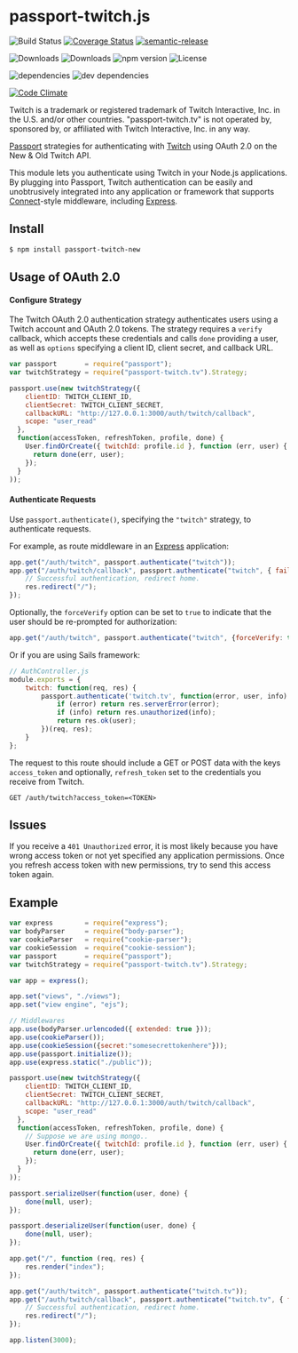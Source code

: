 # passport-twitch.js

![Build Status](https://img.shields.io/travis/Bioblaze/passport-twitch.tv.svg)
[![Coverage Status](https://coveralls.io/repos/github/Bioblaze/passport-twitch.tv/badge.svg?branch=master)](https://coveralls.io/github/Bioblaze/passport-twitch.tv?branch=master)
[![semantic-release](https://img.shields.io/badge/%20%20%F0%9F%93%A6%F0%9F%9A%80-semantic--release-e10079.svg)](https://github.com/semantic-release/semantic-release)

![Downloads](https://img.shields.io/npm/dm/passport-twitch.tv.svg)
![Downloads](https://img.shields.io/npm/dt/passport-twitch.tv.svg)
![npm version](https://img.shields.io/npm/v/passport-twitch.tv.svg)
![License](https://img.shields.io/npm/l/passport-twitch.tv.svg)

![dependencies](https://img.shields.io/david/Bioblaze/passport-twitch.tv.svg)
![dev dependencies](https://img.shields.io/david/dev/Bioblaze/passport-twitch.tv.svg)

[![Code Climate](https://codeclimate.com/github/Bioblaze/passport-twitch.tv/badges/gpa.svg)](https://codeclimate.com/github/Bioblaze/passport-twitch.tv)


Twitch is a trademark or registered trademark of Twitch Interactive, Inc. in the U.S. and/or other countries. "passport-twitch.tv" is not operated by, sponsored by, or affiliated with Twitch Interactive, Inc. in any way.

[Passport](http://passportjs.org/) strategies for authenticating with [Twitch](http://www.twitch.tv/)
using OAuth 2.0 on the New & Old Twitch API.

This module lets you authenticate using Twitch in your Node.js applications.
By plugging into Passport, Twitch authentication can be easily and
unobtrusively integrated into any application or framework that supports
[Connect](http://www.senchalabs.org/connect/)-style middleware, including
[Express](http://expressjs.com/).

## Install
```bash
$ npm install passport-twitch-new
```
## Usage of OAuth 2.0

#### Configure Strategy

The Twitch OAuth 2.0 authentication strategy authenticates users using a Twitch
account and OAuth 2.0 tokens. The strategy requires a `verify` callback, which
accepts these credentials and calls `done` providing a user, as well as
`options` specifying a client ID, client secret, and callback URL.

```javascript
var passport       = require("passport");
var twitchStrategy = require("passport-twitch.tv").Strategy;

passport.use(new twitchStrategy({
    clientID: TWITCH_CLIENT_ID,
    clientSecret: TWITCH_CLIENT_SECRET,
    callbackURL: "http://127.0.0.1:3000/auth/twitch/callback",
    scope: "user_read"
  },
  function(accessToken, refreshToken, profile, done) {
    User.findOrCreate({ twitchId: profile.id }, function (err, user) {
      return done(err, user);
    });
  }
));
```

#### Authenticate Requests

Use `passport.authenticate()`, specifying the `"twitch"` strategy, to
authenticate requests.

For example, as route middleware in an [Express](http://expressjs.com/)
application:

```javascript
app.get("/auth/twitch", passport.authenticate("twitch"));
app.get("/auth/twitch/callback", passport.authenticate("twitch", { failureRedirect: "/" }), function(req, res) {
    // Successful authentication, redirect home.
    res.redirect("/");
});
```

Optionally, the `forceVerify` option can be set to `true` to indicate
that the user should be re-prompted for authorization:

```javascript
app.get("/auth/twitch", passport.authenticate("twitch", {forceVerify: true}));
```

Or if you are using Sails framework:

```javascript
// AuthController.js
module.exports = {
    twitch: function(req, res) {
        passport.authenticate('twitch.tv', function(error, user, info) {
            if (error) return res.serverError(error);
            if (info) return res.unauthorized(info);
            return res.ok(user);
        })(req, res);
    }
};
```

The request to this route should include a GET or POST data with the keys `access_token` and optionally, `refresh_token` set to the credentials you receive from Twitch.

```
GET /auth/twitch?access_token=<TOKEN>
```

## Issues

If you receive a `401 Unauthorized` error, it is most likely because you have wrong access token or not yet specified any application permissions.
Once you refresh access token with new permissions, try to send this access token again.

## Example

```javascript
var express        = require("express");
var bodyParser     = require("body-parser");
var cookieParser   = require("cookie-parser");
var cookieSession  = require("cookie-session");
var passport       = require("passport");
var twitchStrategy = require("passport-twitch.tv").Strategy;

var app = express();

app.set("views", "./views");
app.set("view engine", "ejs");

// Middlewares
app.use(bodyParser.urlencoded({ extended: true }));
app.use(cookieParser());
app.use(cookieSession({secret:"somesecrettokenhere"}));
app.use(passport.initialize());
app.use(express.static("./public"));

passport.use(new twitchStrategy({
    clientID: TWITCH_CLIENT_ID,
    clientSecret: TWITCH_CLIENT_SECRET,
    callbackURL: "http://127.0.0.1:3000/auth/twitch/callback",
    scope: "user_read"
  },
  function(accessToken, refreshToken, profile, done) {
    // Suppose we are using mongo..
    User.findOrCreate({ twitchId: profile.id }, function (err, user) {
      return done(err, user);
    });
  }
));

passport.serializeUser(function(user, done) {
    done(null, user);
});

passport.deserializeUser(function(user, done) {
    done(null, user);
});

app.get("/", function (req, res) {
    res.render("index");
});

app.get("/auth/twitch", passport.authenticate("twitch.tv"));
app.get("/auth/twitch/callback", passport.authenticate("twitch.tv", { failureRedirect: "/" }), function(req, res) {
    // Successful authentication, redirect home.
    res.redirect("/");
});

app.listen(3000);
```
